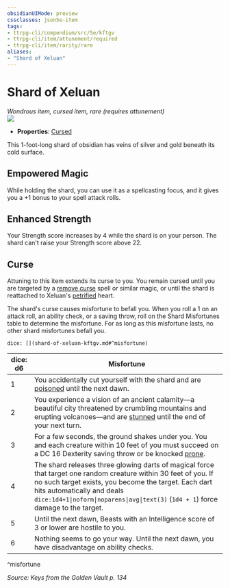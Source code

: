 ```yaml
---
obsidianUIMode: preview
cssclasses: json5e-item
tags:
- ttrpg-cli/compendium/src/5e/kftgv
- ttrpg-cli/item/attunement/required
- ttrpg-cli/item/rarity/rare
aliases: 
- "Shard of Xeluan"
---
```

# Shard of Xeluan
*Wondrous item, cursed item, rare (requires attunement)*  
![](3-Mechanics/CLI/items/img/shard-of-xeluan.webp#right)

- **Properties**: [Cursed](3-Mechanics/CLI/rules/item-properties.md#Cursed%20Items)

This 1-foot-long shard of obsidian has veins of silver and gold beneath its cold surface.

## Empowered Magic

While holding the shard, you can use it as a spellcasting focus, and it gives you a +1 bonus to your spell attack rolls.

## Enhanced Strength

Your Strength score increases by 4 while the shard is on your person. The shard can't raise your Strength score above 22.

## Curse

Attuning to this item extends its curse to you. You remain cursed until you are targeted by a [remove curse](3-Mechanics/CLI/spells/remove-curse.md) spell or similar magic, or until the shard is reattached to Xeluan's [petrified](3-Mechanics/CLI/rules/conditions.md#Petrified) heart.

The shard's curse causes misfortune to befall you. When you roll a 1 on an attack roll, an ability check, or a saving throw, roll on the Shard Misfortunes table to determine the misfortune. For as long as this misfortune lasts, no other shard misfortunes befall you.

`dice: [](shard-of-xeluan-kftgv.md#^misfortune)`

| dice: d6 | Misfortune |
|----------|------------|
| 1 | You accidentally cut yourself with the shard and are [poisoned](3-Mechanics/CLI/rules/conditions.md#Poisoned) until the next dawn. |
| 2 | You experience a vision of an ancient calamity—a beautiful city threatened by crumbling mountains and erupting volcanoes—and are [stunned](3-Mechanics/CLI/rules/conditions.md#Stunned) until the end of your next turn. |
| 3 | For a few seconds, the ground shakes under you. You and each creature within 10 feet of you must succeed on a DC 16 Dexterity saving throw or be knocked [prone](3-Mechanics/CLI/rules/conditions.md#Prone). |
| 4 | The shard releases three glowing darts of magical force that target one random creature within 30 feet of you. If no such target exists, you become the target. Each dart hits automatically and deals `dice:1d4+1\|noform\|noparens\|avg\|text(3)` (`1d4 + 1`) force damage to the target. |
| 5 | Until the next dawn, Beasts with an Intelligence score of 3 or lower are hostile to you. |
| 6 | Nothing seems to go your way. Until the next dawn, you have disadvantage on ability checks. |
^misfortune

*Source: Keys from the Golden Vault p. 134*